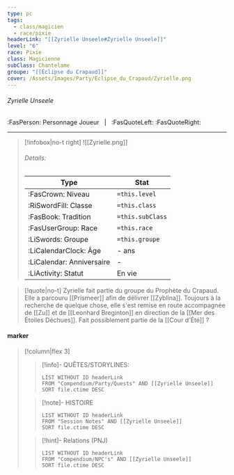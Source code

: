 ```yaml
---
type: pc
tags:
  - class/magicien
  - race/pixie
headerLink: "[[Zyrielle Unseele#Zyrielle Unseele]]"
level: "6"
race: Pixie
class: Magicienne
subClass: Chantelame
groupe: "[[Éclipse du Crapaud]]"
cover: /Assets/Images/Party/Eclipse_du_Crapaud/Zyrielle.png
---
```


###### Zyrielle Unseele
:FasPerson: Personnage Joueur &nbsp; | &nbsp; :FasQuoteLeft:  :FasQuoteRight:
___
> [!infobox|no-t right]
>![[Zyrielle.png]]
> ###### Details:
> | Type | Stat |
> | ---- | ---- |
> | :FasCrown: Niveau   | `=this.level` |
> | :RiSwordFill: Classe |  `=this.class`|
> | :FasBook: Tradition |  `=this.subClass`|
> |  :FasUserGroup: Race |  `=this.race`|
> |  :LiSwords: Groupe |  `=this.groupe`|
> |  :LiCalendarClock: Âge | - ans |
> |  :LiCalendar: Anniversaire | - |
> | :LiActivity: Statut | En vie |

> [!quote|no-t]
> Zyrielle fait partie du groupe du Prophète du Crapaud. Elle a parcouru [[Prismeer]] afin de délivrer [[Zyblina]]. Toujours à la recherche de quelque chose, elle s'est remise en route accompagnée de [[Zu]] et de [[Leonhard Breginton]] en direction de la [[Mer des Étoiles Déchues]].
> Fait possiblement partie de la [[Cour d'Été]] ?
 
#### marker
> [!column|flex 3]
>> [!info]- QUÊTES/STORYLINES:
>>```dataview
>>LIST WITHOUT ID headerLink
>>FROM "Compendium/Party/Quests" AND [[Zyrielle Unseele]]
>>SORT file.ctime DESC
>
>>[!note]- HISTOIRE
>>```dataview
>>LIST WITHOUT ID headerLink
>>FROM "Session Notes" AND [[Zyrielle Unseele]]
>>SORT file.ctime DESC
>
>>[!hint]- Relations (PNJ)
>>```dataview
>>LIST WITHOUT ID headerLink
>>FROM "Compendium/NPC's" AND [[Zyrielle Unseele]]
>>SORT file.ctime DESC

